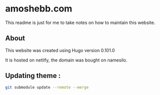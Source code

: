 # amoshebb.com

This readme is just for me to take notes on how to maintain this website.

## About

This website was created using Hugo version 0.101.0

It is hosted on netlify, the domain was bought on namesilo.



## Updating theme :

```bash
git submodule update --remote --merge
```

